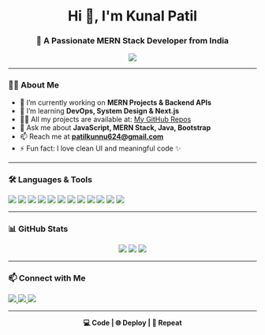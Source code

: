 <h1 align="center">Hi 👋, I'm Kunal Patil</h1>
<h3 align="center">🚀 A Passionate MERN Stack Developer from India</h3>

<p align="center">
  <img src="https://readme-typing-svg.demolab.com/?lines=Full+Stack+Web+Developer;MERN+Stack+Expert;JavaScript+Enthusiast;Open+Source+Contributor;Code.+Build.+Repeat.&center=true&width=440&height=45&color=00FF99&vCenter=true&size=22" />
</p>

---

### 👨‍💻 About Me

- 🔭 I’m currently working on **MERN Projects & Backend APIs**
- 🌱 I’m learning **DevOps, System Design & Next.js**
- 👨‍💻 All my projects are available at: [My GitHub Repos](https://github.com/kunalpatil624)
- 💬 Ask me about **JavaScript, MERN Stack, Java, Bootstrap**
- 📫 Reach me at **patilkunnu624@gmail.com**
- ⚡ Fun fact: I love clean UI and meaningful code ✨

---

### 🛠️ Languages & Tools

<p align="left">
  <img src="https://img.shields.io/badge/HTML5-E34F26?style=for-the-badge&logo=html5&logoColor=white" />
  <img src="https://img.shields.io/badge/CSS3-1572B6?style=for-the-badge&logo=css3&logoColor=white" />
  <img src="https://img.shields.io/badge/Bootstrap-563D7C?style=for-the-badge&logo=bootstrap&logoColor=white" />
  <img src="https://img.shields.io/badge/JavaScript-F7DF1E?style=for-the-badge&logo=javascript&logoColor=black" />
  <img src="https://img.shields.io/badge/React-61DAFB?style=for-the-badge&logo=react&logoColor=black" />
  <img src="https://img.shields.io/badge/Node.js-339933?style=for-the-badge&logo=nodedotjs&logoColor=white" />
  <img src="https://img.shields.io/badge/Express.js-000000?style=for-the-badge&logo=express&logoColor=white" />
  <img src="https://img.shields.io/badge/MongoDB-4EA94B?style=for-the-badge&logo=mongodb&logoColor=white" />
  <img src="https://img.shields.io/badge/Java-ED8B00?style=for-the-badge&logo=java&logoColor=white" />
  <img src="https://img.shields.io/badge/C-00599C?style=for-the-badge&logo=c&logoColor=white" />
  <img src="https://img.shields.io/badge/Git-F05032?style=for-the-badge&logo=git&logoColor=white" />
  <img src="https://img.shields.io/badge/GitHub-100000?style=for-the-badge&logo=github&logoColor=white" />
</p>

---

### 📊 GitHub Stats

<p align="center">
  <img src="https://github-readme-stats.vercel.app/api?username=kunalpatil624&show_icons=true&theme=radical" />
  <img src="https://github-readme-streak-stats.herokuapp.com/?user=kunalpatil624&theme=radical" />
  <img src="https://github-readme-stats.vercel.app/api/top-langs/?username=kunalpatil624&layout=compact&theme=radical" />
</p>

---

### 📫 Connect with Me

<p align="left">
  <a href="https://www.linkedin.com/in/kunal-patil-504a752a0" target="_blank">
    <img src="https://img.shields.io/badge/LinkedIn-0077B5?style=for-the-badge&logo=linkedin&logoColor=white"/>
  </a>
  <a href="mailto:patilkunnu624@gmail.com" target="_blank">
    <img src="https://img.shields.io/badge/Gmail-D14836?style=for-the-badge&logo=gmail&logoColor=white"/>
  </a>
  <a href="https://github.com/kunalpatil624" target="_blank">
    <img src="https://img.shields.io/badge/GitHub-181717?style=for-the-badge&logo=github&logoColor=white"/>
  </a>
</p>

---

<p align="center"><b>💻 Code | 🌐 Deploy | 🚀 Repeat</b></p>